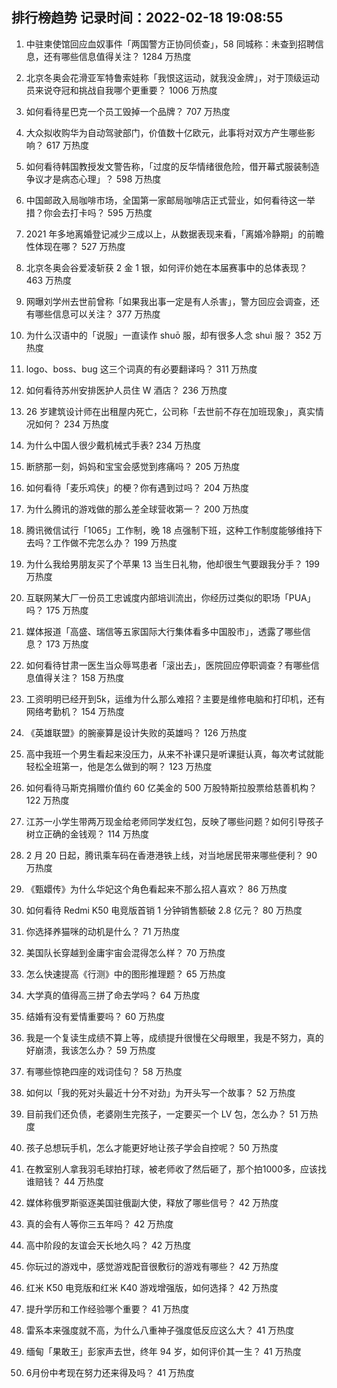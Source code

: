 
## 排行榜趋势 记录时间：2022-02-18 19:08:55
  
  1. 中驻柬使馆回应血奴事件「两国警方正协同侦查」，58 同城称：未查到招聘信息，还有哪些信息值得关注？ 1284 万热度
    
  2. 北京冬奥会花滑亚军特鲁索娃称「我恨这运动，就我没金牌」，对于顶级运动员来说夺冠和挑战自我哪个更重要？ 1006 万热度
    
  3. 如何看待星巴克一个员工毁掉一个品牌？ 707 万热度
    
  4. 大众拟收购华为自动驾驶部门，价值数十亿欧元，此事将对双方产生哪些影响？ 617 万热度
    
  5. 如何看待韩国教授发文警告称，「过度的反华情绪很危险，借开幕式服装制造争议才是病态心理」？ 598 万热度
    
  6. 中国邮政入局咖啡市场，全国第一家邮局咖啡店正式营业，如何看待这一举措？你会去打卡吗？ 595 万热度
    
  7. 2021 年多地离婚登记减少三成以上，从数据表现来看，「离婚冷静期」的前瞻性体现在哪？ 527 万热度
    
  8. 北京冬奥会谷爱凌斩获 2 金 1 银，如何评价她在本届赛事中的总体表现？ 463 万热度
    
  9. 网曝刘学州去世前曾称「如果我出事一定是有人杀害」，警方回应会调查，还有哪些信息可以关注？ 377 万热度
    
  10. 为什么汉语中的「说服」一直读作 shuō 服，却有很多人念 shuì 服？ 352 万热度
    
  11. logo、boss、bug 这三个词真的有必要翻译吗？ 311 万热度
    
  12. 如何看待苏州安排医护人员住 W 酒店？ 236 万热度
    
  13. 26 岁建筑设计师在出租屋内死亡，公司称「去世前不存在加班现象」，真实情况如何？ 234 万热度
    
  14. 为什么中国人很少戴机械式手表? 234 万热度
    
  15. 断脐那一刻，妈妈和宝宝会感觉到疼痛吗？ 205 万热度
    
  16. 如何看待「麦乐鸡侠」的梗？你有遇到过吗？ 204 万热度
    
  17. 为什么腾讯的游戏做的那么差全球营收第一？ 200 万热度
    
  18. 腾讯微信试行「1065」工作制，晚 18 点强制下班，这种工作制度能够维持下去吗？工作做不完怎么办？ 199 万热度
    
  19. 为什么我给男朋友买了个苹果 13 当生日礼物，他却很生气要跟我分手？ 199 万热度
    
  20. 互联网某大厂一份员工忠诚度内部培训流出，你经历过类似的职场「PUA」吗？ 175 万热度
    
  21. 媒体报道「高盛、瑞信等五家国际大行集体看多中国股市」，透露了哪些信息？ 173 万热度
    
  22. 如何看待甘肃一医生当众辱骂患者「滚出去」，医院回应停职调查？有哪些信息值得关注？ 158 万热度
    
  23. 工资明明已经开到5k，运维为什么那么难招？主要是维修电脑和打印机，还有网络考勤机？ 154 万热度
    
  24. 《英雄联盟》的腕豪算是设计失败的英雄吗？ 126 万热度
    
  25. 高中我班一个男生看起来没压力，从来不补课只是听课挺认真，每次考试就能轻松全班第一，他是怎么做到的啊？ 123 万热度
    
  26. 如何看待马斯克捐赠价值约 60 亿美金的 500 万股特斯拉股票给慈善机构？ 122 万热度
    
  27. 江苏一小学生带两万现金给老师同学发红包，反映了哪些问题？如何引导孩子树立正确的金钱观？ 114 万热度
    
  28. 2 月 20 日起，腾讯乘车码在香港港铁上线，对当地居民带来哪些便利？ 90 万热度
    
  29. 《甄嬛传》为什么华妃这个角色看起来不那么招人喜欢？ 86 万热度
    
  30. 如何看待 Redmi K50 电竞版首销 1 分钟销售额破 2.8 亿元？ 80 万热度
    
  31. 你选择养猫咪的动机是什么？ 71 万热度
    
  32. 美国队长穿越到金庸宇宙会混得怎么样？ 70 万热度
    
  33. 怎么快速提高《行测》中的图形推理题？ 65 万热度
    
  34. 大学真的值得高三拼了命去学吗？ 64 万热度
    
  35. 结婚有没有爱情重要吗？ 60 万热度
    
  36. 我是一个复读生成绩不算上等，成绩提升很慢在父母眼里，我是不努力，真的好崩溃，我该怎么办？ 59 万热度
    
  37. 有哪些惊艳四座的戏词佳句？ 58 万热度
    
  38. 如何以「我的死对头最近十分不对劲」为开头写一个故事？ 52 万热度
    
  39. 目前我们还负债，老婆刚生完孩子，一定要买一个 LV 包，怎么办？ 51 万热度
    
  40. 孩子总想玩手机，怎么才能更好地让孩子学会自控呢？ 50 万热度
    
  41. 在教室别人拿我羽毛球拍打球，被老师收了然后砸了，那个拍1000多，应该找谁赔钱？ 44 万热度
    
  42. 媒体称俄罗斯驱逐美国驻俄副大使，释放了哪些信号？ 42 万热度
    
  43. 真的会有人等你三五年吗？ 42 万热度
    
  44. 高中阶段的友谊会天长地久吗？ 42 万热度
    
  45. 你玩过的游戏中，感觉游戏配音很敷衍的游戏有哪些？ 42 万热度
    
  46. 红米 K50 电竞版和红米 K40 游戏增强版，如何选择？ 42 万热度
    
  47. 提升学历和工作经验哪个重要？ 41 万热度
    
  48. 雷系本来强度就不高，为什么八重神子强度低反应这么大？ 41 万热度
    
  49. 缅甸「果敢王」彭家声去世，终年 94 岁，如何评价其一生？ 41 万热度
    
  50. 6月份中考现在努力还来得及吗？ 41 万热度
    